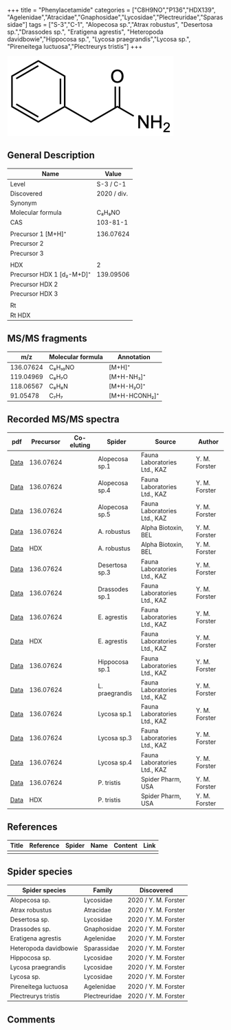 +++
title = "Phenylacetamide"
categories = ["C8H9NO","P136","HDX139",
"Agelenidae","Atracidae","Gnaphosidae","Lycosidae","Plectreuridae","Sparassidae"]
tags = ["S-3","C-1",
"Alopecosa sp.","Atrax robustus",
"Desertosa sp.","Drassodes sp.",
"Eratigena agrestis",
"Heteropoda davidbowie","Hippocosa sp.",
"Lycosa praegrandis","Lycosa sp.",
"Pireneitega luctuosa","Plectreurys tristis"]
+++

![](/img/Phenylacetamide.png)

## General Description

| Name                      | Value       |
|---------------------------|-------------|
| Level                     | S-3 / C-1   |
| Discovered                | 2020 / div. |
| Synonym                   |             |
| Molecular formula         | C₈H₉NO      |
| CAS                       | 103-81-1    |
|                           |             |
| Precursor 1 [M+H]⁺        | 136.07624   |
| Precursor 2               |             |
| Precursor 3               |             |
|                           |             |
| HDX                       | 2           |
| Precursor HDX 1 [d₂-M+D]⁺ | 139.09506   |
| Precursor HDX 2           |             |
| Precursor HDX 3           |             |
|                           |             |
| Rt                        |             |
| Rt HDX                    |             |

## MS/MS fragments

| m/z       | Molecular formula | Annotation    |
|-----------|-------------------|---------------|
| 136.07624 | C₈H₁₀NO           | [M+H]⁺        |
| 119.04969 | C₈H₇O             | [M+H-NH₃]⁺    |
| 118.06567 | C₈H₈N             | [M+H-H₂O]⁺    |
| 91.05478  | C₇H₇              | [M+H-HCONH₂]⁺ |

## Recorded MS/MS spectra

| pdf                                                | Precursor | Co-eluting | Spider      | Source                       | Author        |
|----------------------------------------------------|-----------|------------|-------------|------------------------------|---------------|
| [Data](/pdf/Alopecosa-sp1/136_Phenylacetamide_Al-sp1.pdf) | 136.07624 |           | Alopecosa sp.1 | Fauna Laboratories Ltd., KAZ | Y. M. Forster |
| [Data](/pdf/Alopecosa-sp4/136_Phenylacetamide_Al-sp4.pdf) | 136.07624 |           | Alopecosa sp.4 | Fauna Laboratories Ltd., KAZ | Y. M. Forster |
| [Data](/pdf/Alopecosa-sp5/136_Phenylacetamide_Al-sp5.pdf) | 136.07624 |           | Alopecosa sp.5 | Fauna Laboratories Ltd., KAZ | Y. M. Forster |
| [Data](/pdf/A-robustus/136_Phenylacetamide_Ar.pdf) | 136.07624 |            | A. robustus | Alpha Biotoxin, BEL | Y. M. Forster |
| [Data](/pdf/A-robustus/136_Phenylacetamide_Ar_HDX.pdf) | HDX |            | A. robustus | Alpha Biotoxin, BEL | Y. M. Forster |
| [Data](/pdf/Desertosa-sp3/136_Phenylacetamide_De-sp3.pdf) | 136.07624 |           | Desertosa sp.3 | Fauna Laboratories Ltd., KAZ | Y. M. Forster |
| [Data](/pdf/Drassodes-sp1/136_Phenylacetamide_Dr-sp1.pdf) | 136.07624 |           | Drassodes sp.1 | Fauna Laboratories Ltd., KAZ | Y. M. Forster |
| [Data](/pdf/E-agrestis/136_Phenylacetamide_Ea.pdf) | 136.07624 |            | E. agrestis | Fauna Laboratories Ltd., KAZ | Y. M. Forster |
| [Data](/pdf/E-agrestis/136_Phenylacetamide_Ea_HDX.pdf) | HDX |            | E. agrestis | Fauna Laboratories Ltd., KAZ | Y. M. Forster |
| [Data](/pdf/Hippocosa-sp1/136_Phenylacetamide_Hi-sp1.pdf) | 136.07624 |           | Hippocosa sp.1 | Fauna Laboratories Ltd., KAZ | Y. M. Forster |
| [Data](/pdf/L-praegrandis/136_Phenylacetamide_Lp.pdf) | 136.07624 |           | L. praegrandis | Fauna Laboratories Ltd., KAZ | Y. M. Forster |
| [Data](/pdf/Lycosa-sp1/136_Phenylacetamide_Ly-sp1.pdf) | 136.07624 |           | Lycosa sp.1 | Fauna Laboratories Ltd., KAZ | Y. M. Forster |
| [Data](/pdf/Lycosa-sp3/136_Phenylacetamide_Ly-sp3.pdf) | 136.07624 |           | Lycosa sp.3 | Fauna Laboratories Ltd., KAZ | Y. M. Forster |
| [Data](/pdf/Lycosa-sp4/136_Phenylacetamide_Ly-sp4.pdf) | 136.07624 |           | Lycosa sp.4 | Fauna Laboratories Ltd., KAZ | Y. M. Forster |
| [Data](/pdf/P-tristis/136_Phenylacetamide_Pt.pdf) | 136.07624 |           | P. tristis | Spider Pharm, USA | Y. M. Forster |
| [Data](/pdf/P-tristis/136_Phenylacetamide_Pt_HDX.pdf) | HDX |           | P. tristis | Spider Pharm, USA | Y. M. Forster |

## References

| Title | Reference | Spider | Name | Content | Link |
|-------|-----------|--------|------|---------|------|
|       |           |        |      |         |      |

## Spider species

| Spider species        | Family        | Discovered           |
|-----------------------|---------------|----------------------|
| Alopecosa sp.         | Lycosidae     | 2020 / Y. M. Forster |
| Atrax robustus        | Atracidae     | 2020 / Y. M. Forster |
| Desertosa sp.         | Lycosidae     | 2020 / Y. M. Forster |
| Drassodes sp.         | Gnaphosidae   | 2020 / Y. M. Forster |
| Eratigena agrestis    | Agelenidae    | 2020 / Y. M. Forster |
| Heteropoda davidbowie | Sparassidae   | 2020 / Y. M. Forster |
| Hippocosa sp.         | Lycosidae     | 2020 / Y. M. Forster |
| Lycosa praegrandis    | Lycosidae     | 2020 / Y. M. Forster |
| Lycosa sp.            | Lycosidae     | 2020 / Y. M. Forster |
| Pireneitega luctuosa  | Agelenidae    | 2020 / Y. M. Forster |
| Plectreurys tristis   | Plectreuridae | 2020 / Y. M. Forster |

## Comments